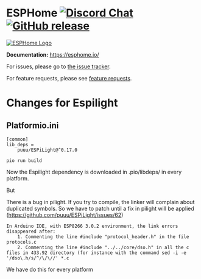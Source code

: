 # ESPHome [![Discord Chat](https://img.shields.io/discord/429907082951524364.svg)](https://discord.gg/KhAMKrd) [![GitHub release](https://img.shields.io/github/release/esphome/esphome.svg)](https://GitHub.com/esphome/esphome/releases/)

[![ESPHome Logo](https://esphome.io/_images/logo-text.png)](https://esphome.io/)

**Documentation:** https://esphome.io/

For issues, please go to [the issue tracker](https://github.com/esphome/issues/issues).

For feature requests, please see [feature requests](https://github.com/esphome/feature-requests/issues).


# Changes for Espilight #

## Platformio.ini
```
[common]
lib_deps =
    puuu/ESPiLight@^0.17.0
```

``` pio run build ```

Now the Espilight dependency is downloaded in .pio/libdeps/ in every platform.

But

There is a bug in pilight. If you try to compile, the linker will complain about duplicated symbols. So we have to patch until a fix in pilight will be applied (https://github.com/puuu/ESPiLight/issues/62)

```
In Arduino IDE, with ESP8266 3.0.2 environment, the link errors disappeared after:
	1. Commenting the line #include "protocol_header.h" in the file protocols.c
	2. Commenting the line #include "../../core/dso.h" in all the c files in 433.92 directory (for instance with the command sed -i -e '/dso\.h/s/^/\/\//' *.c
```
We have do this for every platform

